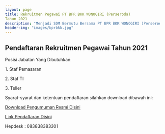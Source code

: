 ```yaml
---
layout: page
title: Rekruitmen Pegawai PT BPR BKK WONOGIRI (Perseroda) 
Tahun 2021
description: "Menjadi SDM Bermutu Bersama PT BPR BKK WONOGIRI (Perseroda), Meraih Sukses Bersama, Bersama Meraih Sukes"
header-img: "images/bprbkk.jpg"
---
```

## Pendaftaran Rekruitmen Pegawai Tahun 2021

Posisi Jabatan Yang Dibutuhkan:
<p>1. Staf Pemasaran</p>
<p>2. Staf TI</p>
<p>3. Teller </p>
Syarat-syarat dan ketentuan pendaftaran silahkan download dibawah ini:

[Download Pengumuman Resmi Disini](/rekrutmen/Pengumuman/PENGUMUMAN.pdf)

<p><a href="https://bit.ly/recruitbkk">Link Pendaftaran Disini</a></p>

Hepdesk : 083838383301
